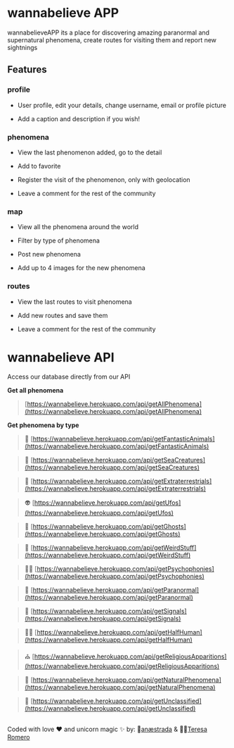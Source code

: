 # wannabelieve APP

wannabelieveAPP its a place for discovering amazing paranormal and supernatural phenomena, create routes for visiting them and report new sightnings

## Features

### profile

- User profile, edit your details, change username, email or profile picture

- Add a caption and description if you wish!


### phenomena

- View the last phenomenon added, go to the detail

- Add to favorite

- Register the visit of the phenomenon, only with geolocation

- Leave a comment for the rest of the community


### map

- View all the phenomena around the world

- Filter by type of phenomena

- Post new phenomena

- Add up to 4 images for the new phenomena

### routes

- View the last routes to visit phenomena

- Add new routes and save them

- Leave a comment for the rest of the community


# wannabelieve API

Access our database directly from our API


**Get all phenomena**

>[https://wannabelieve.herokuapp.com/api/getAllPhenomena](https://wannabelieve.herokuapp.com/api/getAllPhenomena)

**Get phenomena by type**

>🦄 [https://wannabelieve.herokuapp.com/api/getFantasticAnimals](https://wannabelieve.herokuapp.com/api/getFantasticAnimals)

>🦑 [https://wannabelieve.herokuapp.com/api/getSeaCreatures](https://wannabelieve.herokuapp.com/api/getSeaCreatures)

>👾 [https://wannabelieve.herokuapp.com/api/getExtraterrestrials](https://wannabelieve.herokuapp.com/api/getExtraterrestrials)

>👽 [https://wannabelieve.herokuapp.com/api/getUfos](https://wannabelieve.herokuapp.com/api/getUfos)

>👻 [https://wannabelieve.herokuapp.com/api/getGhosts](https://wannabelieve.herokuapp.com/api/getGhosts)

>💩 [https://wannabelieve.herokuapp.com/api/getWeirdStuff](https://wannabelieve.herokuapp.com/api/getWeirdStuff)

>👂🏻 [https://wannabelieve.herokuapp.com/api/getPsychophonies](https://wannabelieve.herokuapp.com/api/getPsychophonies)

>🧠 [https://wannabelieve.herokuapp.com/api/getParanormal](https://wannabelieve.herokuapp.com/api/getParanormal)

>🌾 [https://wannabelieve.herokuapp.com/api/getSignals](https://wannabelieve.herokuapp.com/api/getSignals)

>🧟‍♂️ [https://wannabelieve.herokuapp.com/api/getHalfHuman](https://wannabelieve.herokuapp.com/api/getHalfHuman)

>⛪️ [https://wannabelieve.herokuapp.com/api/getReligiousApparitions](https://wannabelieve.herokuapp.com/api/getReligiousApparitions)

>🌈 [https://wannabelieve.herokuapp.com/api/getNaturalPhenomena](https://wannabelieve.herokuapp.com/api/getNaturalPhenomena)

>🙈 [https://wannabelieve.herokuapp.com/api/getUnclassified](https://wannabelieve.herokuapp.com/api/getUnclassified)

##

Coded with love ♥️ and unicorn magic ✨ by: 🦄[anæstrada](https://www.linkedin.com/in/aemartos/) & 🧝🏼‍[Teresa Romero](https://www.linkedin.com/in/tromerolozano/)